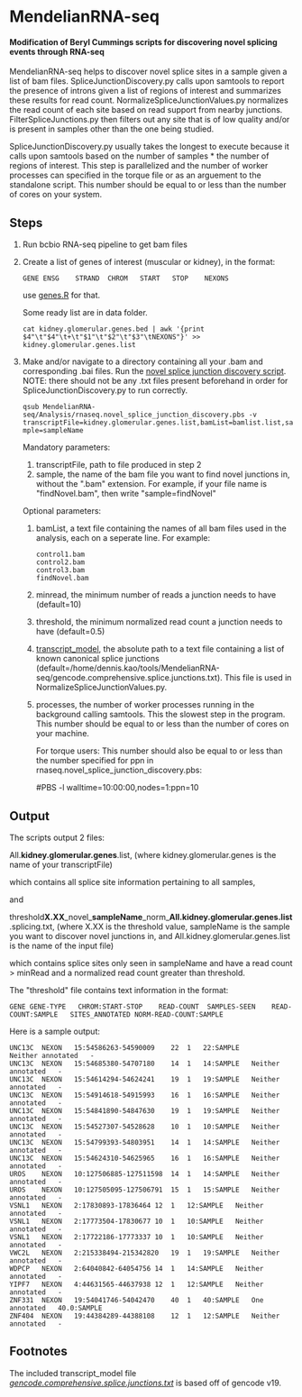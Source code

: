 ﻿# MendelianRNA-seq

#### Modification of Beryl Cummings scripts for discovering novel splicing events through RNA-seq

MendelianRNA-seq helps to discover novel splice sites in a sample given a list of bam files. SpliceJunctionDiscovery.py calls upon samtools to report the presence of introns given a list of regions of interest and summarizes these results for read count. NormalizeSpliceJunctionValues.py normalizes the read count of each site based on read support from nearby junctions. FilterSpliceJunctions.py then filters out any site that is of low quality and/or is present in samples other than the one being studied.

SpliceJunctionDiscovery.py usually takes the longest to execute because it calls upon samtools based on the number of samples * the number of regions of interest. This step is parallelized and the number of worker processes can specified in the torque file or as an arguement to the standalone script. This number should be equal to or less than the number of cores on your system.

## Steps

1. Run bcbio RNA-seq pipeline to get bam files

2. Create a list of genes of interest (muscular or kidney), in the format:
	
	```GENE	ENSG	STRAND	CHROM	START	STOP	NEXONS```

	use [genes.R](https://github.com/naumenko-sa/bioscripts/blob/master/genes.R) for that.

	Some ready list are in data folder.

	```cat kidney.glomerular.genes.bed | awk '{print $4"\t"$4"\t+\t"$1"\t"$2"\t"$3"\tNEXONS"}' >> kidney.glomerular.genes.list```

3. Make and/or navigate to a directory containing all your .bam and corresponding .bai files. Run the [novel splice junction discovery script](https://github.com/dennis-kao/MendelianRNA-seq/blob/master/Analysis/rnaseq.novel_splice_junction_discovery.pbs). NOTE: there should not be any .txt files present beforehand in order for SpliceJunctionDiscovery.py to run correctly.

	```qsub MendelianRNA-seq/Analysis/rnaseq.novel_splice_junction_discovery.pbs -v transcriptFile=kidney.glomerular.genes.list,bamList=bamlist.list,sample=sampleName```

	Mandatory parameters:
	1. transcriptFile, path to file produced in step 2
	2. sample, the name of the bam file you want to find novel junctions in, without the ".bam" extension. For example, if your file name is "findNovel.bam", then write "sample=findNovel"
	
	Optional parameters:
	1. bamList, a text file containing the names of all bam files used in the analysis, each on a seperate line. For example:

		```
		control1.bam
		control2.bam
		control3.bam
		findNovel.bam
		```
		
	2. minread, the minimum number of reads a junction needs to have (default=10)
	3. threshold, the minimum normalized read count a junction needs to have (default=0.5)
	4. [transcript_model](https://github.com/dennis-kao/MendelianRNA-seq/blob/master/gencode.comprehensive.splice.junctions.txt), the absolute path to a text file containing a list of known canonical splice junctions (default=/home/dennis.kao/tools/MendelianRNA-seq/gencode.comprehensive.splice.junctions.txt). This file is used in NormalizeSpliceJunctionValues.py.
	5. processes, the number of worker processes running in the background calling samtools. This the slowest step in the program. This number should be equal to or less than the number of cores on your machine. 
	
		For torque users: This number should also be equal to or less than the number specified for ppn in rnaseq.novel_splice_junction_discovery.pbs:

		
		#PBS -l walltime=10:00:00,nodes=1:ppn=10
	
## Output

The scripts output 2 files:

All.**kidney.glomerular.genes**.list, (where kidney.glomerular.genes is the name of your transcriptFile) 

which contains all splice site information pertaining to all samples,

and

threshold**X.XX**\_novel\_**sampleName**\_norm\_**All.kidney.glomerular.genes.list**.splicing.txt, (where X.XX is the threshold value, sampleName is the sample you want to discover novel junctions in, and All.kidney.glomerular.genes.list is the name of the input file) 

which contains splice sites only seen in sampleName and have a read count > minRead and a normalized read count greater than threshold.

The "threshold" file contains text information in the format:

```GENE	GENE-TYPE	CHROM:START-STOP	READ-COUNT	SAMPLES-SEEN	READ-COUNT:SAMPLE	SITES_ANNOTATED	NORM-READ-COUNT:SAMPLE```

Here is a sample output:

```
UNC13C	NEXON	15:54586263-54590009	22	1	22:SAMPLE       Neither annotated	-
UNC13C	NEXON	15:54685380-54707180	14	1	14:SAMPLE	Neither annotated	-
UNC13C	NEXON	15:54614294-54624241	19	1	19:SAMPLE	Neither annotated	-
UNC13C	NEXON	15:54914618-54915993	16	1	16:SAMPLE	Neither annotated	-
UNC13C	NEXON	15:54841890-54847630	19	1	19:SAMPLE	Neither annotated	-
UNC13C	NEXON	15:54527307-54528628	10	1	10:SAMPLE	Neither annotated	-
UNC13C	NEXON	15:54799393-54803951	14	1	14:SAMPLE	Neither annotated	-
UNC13C	NEXON	15:54624310-54625965	16	1	16:SAMPLE	Neither annotated	-
UROS	NEXON	10:127506885-127511598	14	1	14:SAMPLE	Neither annotated	-
UROS	NEXON	10:127505095-127506791	15	1	15:SAMPLE	Neither annotated	-
VSNL1	NEXON	2:17830893-17836464	12	1	12:SAMPLE	Neither annotated	-
VSNL1	NEXON	2:17773504-17830677	10	1	10:SAMPLE	Neither annotated	-
VSNL1	NEXON	2:17722186-17773337	10	1	10:SAMPLE	Neither annotated	-
VWC2L	NEXON	2:215338494-215342820	19	1	19:SAMPLE	Neither annotated	-
WDPCP	NEXON	2:64040842-64054756	14	1	14:SAMPLE	Neither annotated	-
YIPF7	NEXON	4:44631565-44637938	12	1	12:SAMPLE	Neither annotated	-
ZNF331	NEXON	19:54041746-54042470	40	1	40:SAMPLE	One annotated	40.0:SAMPLE
ZNF404	NEXON	19:44384289-44388108	12	1	12:SAMPLE	Neither annotated	-
```
## Footnotes

The included transcript_model file [_gencode.comprehensive.splice.junctions.txt_](https://github.com/dennis-kao/MendelianRNA-seq/blob/master/gencode.comprehensive.splice.junctions.txt) is based off of gencode v19.
